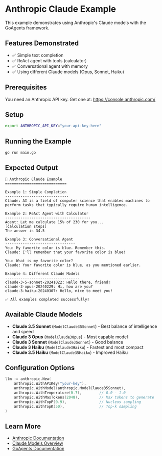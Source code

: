 # Anthropic Claude Example

This example demonstrates using Anthropic's Claude models with the GoAgents framework.

## Features Demonstrated

- ✅ Simple text completion
- ✅ ReAct agent with tools (calculator)
- ✅ Conversational agent with memory
- ✅ Using different Claude models (Opus, Sonnet, Haiku)

## Prerequisites

You need an Anthropic API key. Get one at: https://console.anthropic.com/

## Setup

```bash
export ANTHROPIC_API_KEY="your-api-key-here"
```

## Running the Example

```bash
go run main.go
```

## Expected Output

```
🤖 Anthropic Claude Example
============================

Example 1: Simple Completion
-----------------------------
Claude: AI is a field of computer science that enables machines to perform tasks that typically require human intelligence.

Example 2: ReAct Agent with Calculator
---------------------------------------
Agent: Let me calculate 15% of 230 for you...
[calculation steps]
The answer is 34.5

Example 3: Conversational Agent
--------------------------------
You: My favorite color is blue. Remember this.
Claude: I'll remember that your favorite color is blue!

You: What is my favorite color?
Claude: Your favorite color is blue, as you mentioned earlier.

Example 4: Different Claude Models
----------------------------------
claude-3-5-sonnet-20241022: Hello there, friend!
claude-3-opus-20240229: Hi, how are you?
claude-3-haiku-20240307: Hello, nice to meet you!

✅ All examples completed successfully!
```

## Available Claude Models

- **Claude 3.5 Sonnet** (`ModelClaude35Sonnet`) - Best balance of intelligence and speed
- **Claude 3 Opus** (`ModelClaude3Opus`) - Most capable model
- **Claude 3 Sonnet** (`ModelClaude3Sonnet`) - Good balance
- **Claude 3 Haiku** (`ModelClaude3Haiku`) - Fastest and most compact
- **Claude 3.5 Haiku** (`ModelClaude35Haiku`) - Improved Haiku

## Configuration Options

```go
llm := anthropic.New(
    anthropic.WithAPIKey("your-key"),
    anthropic.WithModel(anthropic.ModelClaude35Sonnet),
    anthropic.WithTemperature(0.7),        // 0.0 - 1.0
    anthropic.WithMaxTokens(2048),         // Max tokens to generate
    anthropic.WithTopP(0.9),               // Nucleus sampling
    anthropic.WithTopK(50),                // Top-k sampling
)
```

## Learn More

- [Anthropic Documentation](https://docs.anthropic.com/)
- [Claude Models Overview](https://docs.anthropic.com/claude/docs/models-overview)
- [GoAgents Documentation](../../docs/README.md)
